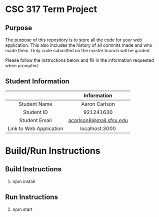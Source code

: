 # CSC 317 Term Project

## Purpose

The purpose of this repository is to store all the code for your web application. This also includes the history of all commits made and who made them. Only code submitted on the master branch will be graded.

Please follow the instructions below and fill in the information requested when prompted.

## Student Information

|               | Information   |
|:-------------:|:-------------:|
| Student Name  | Aaron Carlson     |
| Student ID    | 921241630       |
| Student Email | acarlson8@mail.sfsu.edu    |
| Link to Web Application |  localhost:3000    |



# Build/Run Instructions

## Build Instructions
1. npm install

## Run Instructions
1. npm start
